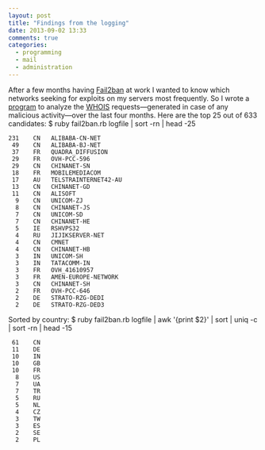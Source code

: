 ```yaml
---
layout: post
title: "Findings from the logging"
date: 2013-09-02 13:33
comments: true
categories:
  - programming
  - mail
  - administration
---
```

After a few months having [Fail2ban][fail2ban] at work
I wanted to know which networks seeking for exploits on my servers most frequently.
So I wrote a [program][program] to analyze the [WHOIS][whois]
requests—generated in case of any malicious activity—over
the last four months. Here are the top 25 out of 633 candidates:
    $ ruby fail2ban.rb logfile | sort -rn | head -25

    231	   CN	ALIBABA-CN-NET
     49	   CN	ALIBABA-BJ-NET
     37	   FR	QUADRA_DIFFUSION
     29	   FR	OVH-PCC-596
     29	   CN	CHINANET-SN
     18	   FR	MOBILEMEDIACOM
     17	   AU	TELSTRAINTERNET42-AU
     13	   CN	CHINANET-GD
     11	   CN	ALISOFT
      9	   CN	UNICOM-ZJ
      8	   CN	CHINANET-JS
      7	   CN	UNICOM-SD
      7	   CN	CHINANET-HE
      5	   IE	RSHVPS32
      4	   RU	JIJIKSERVER-NET
      4	   CN	CMNET
      4	   CN	CHINANET-HB
      3	   IN	UNICOM-SH
      3	   IN	TATACOMM-IN
      3	   FR	OVH_41610957
      3	   FR	AMEN-EUROPE-NETWORK
      3	   CN	CHINANET-SH
      2	   FR	OVH-PCC-646
      2    DE	STRATO-RZG-DEDI
      2	   DE	STRATO-RZG-DED3

Sorted by country:
    $ ruby fail2ban.rb logfile | awk '{print $2}' | sort | uniq -c | sort -rn | head -15

     61    CN
     11    DE
     10    IN
     10    GB
     10    FR
      8    US
      7    UA
      7    TR
      5    RU
      5    NL
      4    CZ
      3    TW
      3    ES
      2    SE
      2    PL

[fail2ban]: http://www.fail2ban.org
[program]: https://gist.github.com/elektret/6407615
[whois]: http://en.wikipedia.org/wiki/Whois
